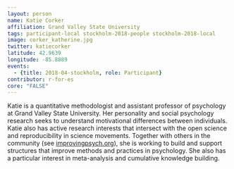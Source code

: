 ```yaml
---
layout: person
name: Katie Corker
affiliation: Grand Valley State University
tags: participant-local stockholm-2018-people stockholm-2018-local
image: corker_katherine.jpg
twitter: katiecorker
latitude: 42.9639
longitude: -85.8889
events:
  - {title: 2018-04-stockholm, role: Participant}
contributor: r-for-es
core: "FALSE"
---
```

Katie is a quantitative methodologist and assistant professor of psychology at Grand Valley State University. Her personality and social psychology research seeks to understand motivational differences between individuals. Katie also has active research interests that intersect with the open science and reproducibility in science movements. Together with others in the community (see <a href="http://improvingpsych.org" target="_blank" rel="noopener">improvingpsych.org</a>), she is working to build and support structures that improve methods and practices in psychology. She also has a particular interest in meta-analysis and cumulative knowledge building.